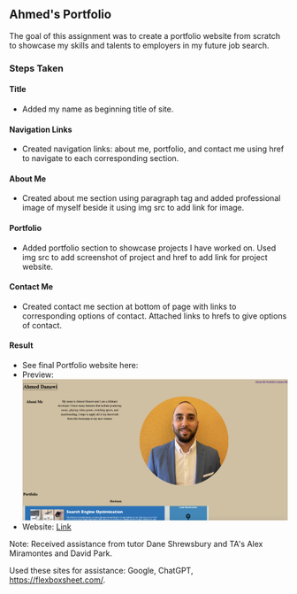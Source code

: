 ## Ahmed's Portfolio

The goal of this assignment was to create a portfolio website from scratch to showcase my skills and talents to employers in my future job search.

### Steps Taken

#### Title 
- Added my name as beginning title of site.

#### Navigation Links 
- Created navigation links: about me, portfolio, and contact me using href to navigate to each corresponding section.

#### About Me 
- Created about me section using paragraph tag and added professional image of myself beside it using img src to add link for image.

#### Portfolio
- Added portfolio section to showcase projects I have worked on. Used img src to add screenshot of project and href to add link for project website.

#### Contact Me
- Created contact me section at bottom of page with links to corresponding options of contact. Attached links to hrefs to give options of contact.

#### Result
- See final Portfolio website here: 
- Preview: ![Portfolio](<assets/images/Screenshot 2023-08-22 at 2.41.52 PM.png>)
- Website: [Link](https://aqtagon.github.io/Portfolio/)

Note: Received assistance from tutor Dane Shrewsbury and TA's Alex Miramontes and David Park.

Used these sites for assistance: Google, ChatGPT, https://flexboxsheet.com/.





